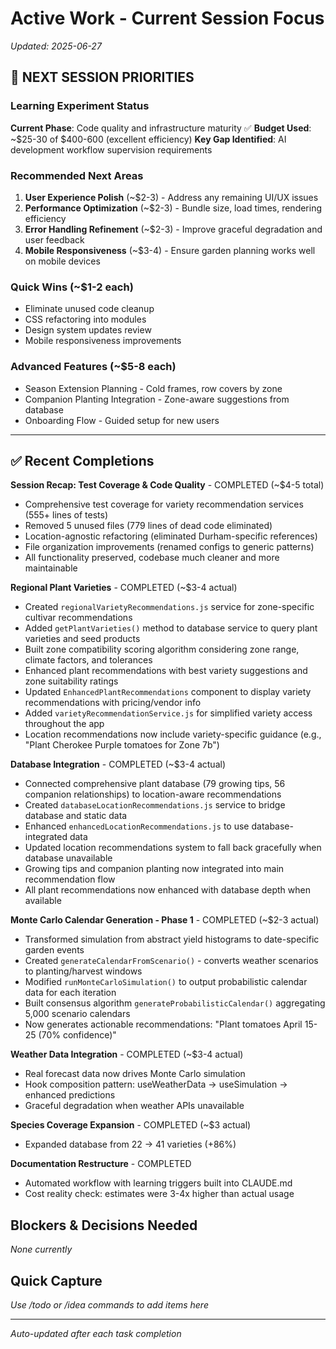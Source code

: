 # Active Work - Current Session Focus

*Updated: 2025-06-27*

## 🎯 NEXT SESSION PRIORITIES

### **Learning Experiment Status** 
**Current Phase**: Code quality and infrastructure maturity ✅
**Budget Used**: ~$25-30 of $400-600 (excellent efficiency)
**Key Gap Identified**: AI development workflow supervision requirements

### **Recommended Next Areas**
1. **User Experience Polish** (~$2-3) - Address any remaining UI/UX issues
2. **Performance Optimization** (~$2-3) - Bundle size, load times, rendering efficiency  
3. **Error Handling Refinement** (~$2-3) - Improve graceful degradation and user feedback
4. **Mobile Responsiveness** (~$3-4) - Ensure garden planning works well on mobile devices

### **Quick Wins** (~$1-2 each)
- Eliminate unused code cleanup
- CSS refactoring into modules  
- Design system updates review
- Mobile responsiveness improvements

### **Advanced Features** (~$5-8 each)
- Season Extension Planning - Cold frames, row covers by zone
- Companion Planting Integration - Zone-aware suggestions from database
- Onboarding Flow - Guided setup for new users

---

## ✅ Recent Completions

**Session Recap: Test Coverage & Code Quality** - COMPLETED (~$4-5 total)
- Comprehensive test coverage for variety recommendation services (555+ lines of tests)
- Removed 5 unused files (779 lines of dead code eliminated)  
- Location-agnostic refactoring (eliminated Durham-specific references)
- File organization improvements (renamed configs to generic patterns)
- All functionality preserved, codebase much cleaner and more maintainable

**Regional Plant Varieties** - COMPLETED (~$3-4 actual)
- Created `regionalVarietyRecommendations.js` service for zone-specific cultivar recommendations
- Added `getPlantVarieties()` method to database service to query plant varieties and seed products
- Built zone compatibility scoring algorithm considering zone range, climate factors, and tolerances
- Enhanced plant recommendations with best variety suggestions and zone suitability ratings
- Updated `EnhancedPlantRecommendations` component to display variety recommendations with pricing/vendor info
- Added `varietyRecommendationService.js` for simplified variety access throughout the app
- Location recommendations now include variety-specific guidance (e.g., "Plant Cherokee Purple tomatoes for Zone 7b")

**Database Integration** - COMPLETED (~$3-4 actual)
- Connected comprehensive plant database (79 growing tips, 56 companion relationships) to location-aware recommendations
- Created `databaseLocationRecommendations.js` service to bridge database and static data
- Enhanced `enhancedLocationRecommendations.js` to use database-integrated data
- Updated location recommendations system to fall back gracefully when database unavailable
- Growing tips and companion planting now integrated into main recommendation flow
- All plant recommendations now enhanced with database depth when available

**Monte Carlo Calendar Generation - Phase 1** - COMPLETED (~$2-3 actual)
- Transformed simulation from abstract yield histograms to date-specific garden events
- Created `generateCalendarFromScenario()` - converts weather scenarios to planting/harvest windows
- Modified `runMonteCarloSimulation()` to output probabilistic calendar data for each iteration
- Built consensus algorithm `generateProbabilisticCalendar()` aggregating 5,000 scenario calendars
- Now generates actionable recommendations: "Plant tomatoes April 15-25 (70% confidence)"

**Weather Data Integration** - COMPLETED (~$3-4 actual)
- Real forecast data now drives Monte Carlo simulation
- Hook composition pattern: useWeatherData → useSimulation → enhanced predictions
- Graceful degradation when weather APIs unavailable

**Species Coverage Expansion** - COMPLETED (~$3 actual)
- Expanded database from 22 → 41 varieties (+86%)

**Documentation Restructure** - COMPLETED
- Automated workflow with learning triggers built into CLAUDE.md
- Cost reality check: estimates were 3-4x higher than actual usage

## Blockers & Decisions Needed
*None currently*

## Quick Capture
*Use /todo or /idea commands to add items here*

---
*Auto-updated after each task completion*